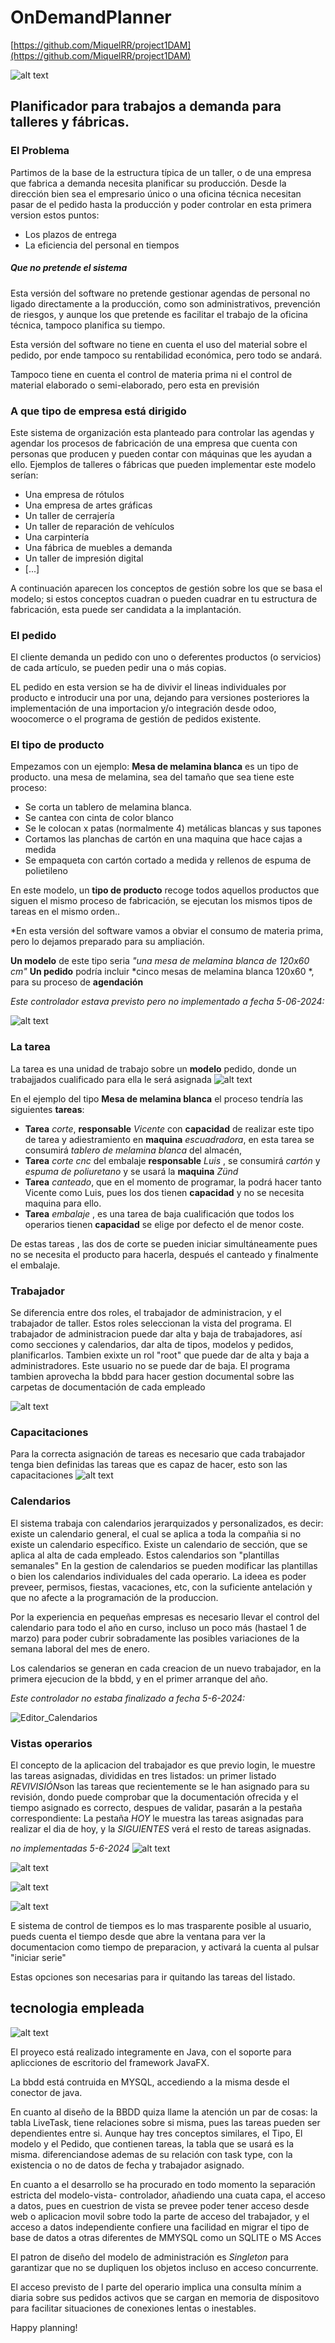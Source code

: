 # OnDemandPlanner 
[https://github.com/MiquelRR/project1DAM](https://github.com/MiquelRR/project1DAM)


![alt text](imagenes/odPlan_logo.png)

## Planificador para trabajos a demanda para talleres y fábricas.

### El Problema

Partimos de la base de la estructura típica de un taller, o de una empresa que fabrica a demanda necesita planificar su producción. Desde la dirección bien sea el empresario único o una oficina técnica necesitan pasar de el pedido hasta la producción y poder controlar en esta primera version estos puntos:
* Los plazos de entrega
* La eficiencia del personal en tiempos

##### Que no pretende el sistema

Esta versión del software no pretende gestionar agendas de personal no ligado directamente a la producción, como son administrativos, prevención de riesgos, y aunque los que pretende es facilitar el trabajo de la oficina técnica, tampoco planifica su tiempo.

Esta versión del software no tiene en cuenta el uso del material sobre el pedido, por ende tampoco su rentabilidad económica, pero todo se andará.

Tampoco tiene en cuenta el control de materia prima ni el control de material elaborado o semi-elaborado, pero esta en previsión

### A que tipo de empresa está dirigido
Este sistema de organización esta planteado para controlar las agendas y agendar los procesos de fabricación de una empresa que cuenta con personas que producen y pueden contar con máquinas que les ayudan a ello. 
Ejemplos de talleres o fábricas que pueden implementar este modelo serían: 

- Una empresa de rótulos
- Una empresa de artes gráficas
- Un taller de cerrajería
- Un taller de reparación de vehículos
- Una carpintería
- Una fábrica de muebles a demanda
- Un taller de impresión digital
- [...]

A continuación aparecen los conceptos de gestión sobre los que se basa el modelo; si estos conceptos cuadran o pueden cuadrar en tu estructura de fabricación, esta puede ser candidata a la implantación.

### El pedido
El cliente demanda un pedido con uno o deferentes productos (o servicios) de cada artículo, se pueden pedir una o más copias.

EL pedido en esta version se ha de divivir el lineas individuales por producto e introducir una por una, dejando para versiones posteriores la implementación de una importacion y/o integración desde odoo, woocomerce o el programa de gestión de pedidos existente.



### El tipo de producto
Empezamos con un ejemplo:
**Mesa de melamina blanca** es un tipo de producto.
una mesa de melamina, sea del tamaño que sea tiene este proceso: 
- Se corta un tablero de melamina blanca.
- Se cantea con cinta de color blanco 
- Se le colocan x patas (normalmente 4) metálicas blancas y sus tapones
- Cortamos las planchas de cartón en una maquina que hace cajas a medida
- Se empaqueta con cartón cortado a medida y  rellenos de espuma de polietileno

En este modelo, un **tipo de producto** recoge todos aquellos productos que siguen el mismo proceso de fabricación, se ejecutan los mismos tipos de tareas en el mismo orden..

*En esta versión del software vamos a obviar el consumo de materia prima, pero lo dejamos preparado para su ampliación.

**Un modelo** de este tipo seria *"una mesa de melamina blanca de 120x60 cm"*
**Un pedido** podría incluir *cinco mesas de melamina blanca 120x60 *, para su proceso de **agendación**

*Este controlador estava previsto pero no implementado a fecha 5-06-2024:*

![alt text](./imagenes/pedido.png)


### La tarea
La tarea es una unidad de trabajo sobre un **modelo** pedido, donde un trabajjados cualificado para ella le será asignada
![alt text](./imagenes/edicion_tipo.png)

En el ejemplo del tipo **Mesa de melamina blanca** el proceso tendría las siguientes **tareas**:
- **Tarea** *corte*,  **responsable** *Vicente* con **capacidad** de realizar este tipo de tarea y adiestramiento en **maquina** *escuadradora*, en esta tarea se consumirá *tablero de melamina blanca* del almacén,
- **Tarea** *corte cnc* del embalaje **responsable** *Luis* , se consumirá *cartón* y *espuma de poliuretano* y se usará la **maquina** *Zünd*
- **Tarea** *canteado*, que en el momento de programar, la podrá hacer tanto Vicente como Luis, pues los dos tienen **capacidad** y no se necesita maquina para ello.
- **Tarea** *embalaje* , es una tarea de baja cualificación que todos los operarios tienen **capacidad** se elige por defecto el de menor coste.

De estas tareas , las dos de corte se pueden iniciar simultáneamente pues no se necesita el producto para hacerla, después el canteado y finalmente el embalaje.



### Trabajador
Se diferencia entre dos roles, el trabajador de administracion, y el trabajador de taller. Estos roles seleccionan la vista del programa. El trabajador de administracion puede dar alta y baja de trabajadores, así como secciones y calendarios, dar alta de tipos, modelos y pedidos, planificarlos. Tambien exixte un rol "root" que puede dar de alta y baja a administradores. Este usuario no se puede dar de baja.
El programa tambien aprovecha la bbdd para hacer gestion documental sobre las carpetas de documentación de cada empleado

![alt text](./imagenes/trabajador.png)

### Capacitaciones
Para la correcta asignación de tareas es necesario que cada trabajador tenga bien definidas las tareas que es capaz de hacer, esto son las capacitaciones
![alt text](./imagenes/capacitaciones.png)

### Calendarios
El sistema trabaja con calendarios jerarquizados y personalizados, es decir: existe un calendario general, el cual se aplica a toda la compañia si no existe un calendario específico. Existe un calendario de sección, que se aplica al alta de cada empleado. Estos calendarios son "plantillas semanales" 
En la gestion de calendarios se pueden modificar las plantillas o bien los calendarios individuales del cada operario. La ideea es poder preveer, permisos, fiestas, vacaciones, etc, con la suficiente antelación y que no afecte a la programación de la produccion.

Por la experiencia en pequeñas empresas es necesario llevar el control del calendario para todo el año en curso, incluso un poco más (hastael 1 de marzo) para poder cubrir sobradamente las posibles variaciones de la semana laboral del mes de enero.

Los calendarios se generan en cada creacion de un nuevo trabajador, en la primera ejecucion de la bbdd, y en el primer arranque del año.

*Este controlador no estaba finalizado a fecha 5-6-2024:*

![Editor_Calendarios](./imagenes/Editor_calendario.png)


### Vistas operarios

El concepto de la aplicacion del trabajador es que previo login, le muestre las tareas asignadas, divididas en tres listados:
un primer listado *REVIVISIÓN*son las tareas que recientemente se le han asignado para su revisión, dondo puede comprobar que la documentación ofrecida y el tiempo asignado es correcto, despues de validar, pasarán a la pestaña correspondiente:
La pestaña *HOY* le muestra las tareas asignadas para realizar el dia de hoy, y la *SIGUIENTES* verá el resto de tareas asignadas.




*no implementadas 5-6-2024*
![alt text](imagenes/login.png)

![alt text](imagenes/menu_operario.png)


![alt text](imagenes/tarea_produccion.png)


![alt text](imagenes/reporte.png)

E sistema de control de tiempos es lo mas trasparente posible al usuario, pueds cuenta el tiempo desde que abre la ventana para ver la documentacion como tiempo de preparacion, y activará la cuenta al pulsar "iniciar serie" 

Estas opciones son necesarias para ir quitando las tareas del listado.


## tecnologia empleada



![alt text](imagenes/bbdd.svg)

El proyeco está realizado integramente en Java, con el soporte para aplicciones de escritorio del framework JavaFX.

La bbdd está contruida en MYSQL, accediendo a la misma desde el conector de java.

En cuanto al diseño de la BBDD quiza llame la atención un par de cosas: la tabla LiveTask, tiene relaciones sobre si misma, pues las tareas pueden ser dependientes entre si. 
Aunque hay tres conceptos similares, el Tipo, El modelo y el Pedido, que contienen tareas, la tabla que se usará es la misma. diferenciandose ademas de su relación con task type, con la existencia o no de datos de fecha y trabajador asignado.

En cuanto a el desarrollo se ha procurado en todo momento la separación estricta del modelo-vista- controlador, añadiendo una cuata capa, el acceso a datos, pues en cuestrion de vista se prevee poder tener acceso desde web o aplicacion movil sobre todo la parte de acceso del trabajador, y el acceso a datos independiente confiere una facilidad en migrar el tipo de base de datos a otras diferentes de MMYSQL como un SQLITE o MS Acces

El patron de diseño del modelo de administración es *Singleton* para garantizar que no se dupliquen los objetos incluso en acceso concurrente.

El acceso previsto de l parte del operario implica una consulta mínim a diaria sobre sus pedidos activos que se cargan en memoria de dispositovo para facilitar situaciones de conexiones lentas o inestables.


Happy planning!

















